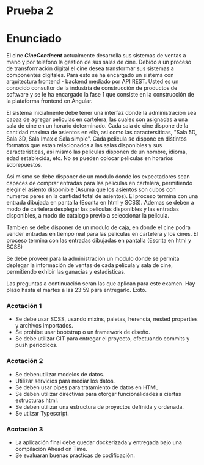 # Prueba 2

# Enunciado

El cine ***CineContinent*** actualmente desarrolla sus sistemas de ventas a mano y por telefono la gestion de sus salas de cine. Debido a un proceso de transformación digital el cine desea transformar sus sistemas a componentes digitales. Para esto se ha encargado un sistema con arquitectura frontend - backend mediado por API REST. Usted es un conocido consultor de la industria de construcción de productos de software y se le ha encargado la fase 1 que consiste en la construcción de la plataforma frontend en Angular.

El sistema inicialmente debe tener una interfaz donde la administración sea capaz de agregar peliculas en cartelera, las cuales son asignadas a una sala de cine en un horario determinado. Cada sala de cine dispone de la cantidad maxima de asientos en ella, asi como las caractersiticas, "Sala 5D, Sala 3D, Sala Imax o Sala simple". Cada pelicula se dispone en distintos formatos que estan relacionados a las salas disponibles y sus caracteristicas, asi mismo las peliculas disponen de un nombre, idioma, edad establecida, etc. No se pueden colocar peliculas en horarios sobrepuestos.

Asi mismo se debe disponer de un modulo donde los expectadores sean capaces de comprar entradas para las peliculas en cartelera, permitiendo elegir el asiento disponible (Asuma que los asientos son cubos con numeros pares en la cantidad total de asientos). El proceso termina con una entrada dibujada en pantalla (Escrita en html y SCSS). Ademas se deben a modo de cartelera desplegar las peliculas disponibles y las entradas disponibles, a modo de catalogo previo a seleccionar la pelicula.

Tambien se debe disponer de un modulo de caja, en donde el cine podra vender entradas en tiempo real para las peliculas en cartelera y los cines. El proceso termina con las entradas dibujadas en pantalla (Escrita en html y SCSS)

Se debe proveer para la administración un modulo donde se permita deplegar la información de ventas de cada pelicula y sala de cine, permitiendo exhibir las ganacias y estadisticas.

Las preguntas a continuación seran las que aplican para este examen. Hay plazo hasta el martes a las 23:59 para entregarlo. Exito.

### Acotación 1

- Se debe usar SCSS, usando mixins, paletas, herencia, nested properties y archivos importados.
- Se prohibe usar bootstrap o un framework de diseño.
- Se debe utilizar GIT para entregar el proyecto, efectuando commits y push periodicos.

### Acotación 2

- Se debenutilizar modelos de datos.
- Utilizar servicios para mediar los datos.
- Se deben usar pipes para tratamiento de datos en HTML.
- Se deben utilizar directivas para otorgar funcionalidades a ciertas estructuras html.
- Se deben utilizar una estructura de proyectos definida y ordenada.
- Se utlizar Typescript.

### Acotación 3

- La aplicación final debe quedar dockerizada y entregada bajo una compilación Ahead on Time.
- Se evaluaran buenas practicas de codificación.
